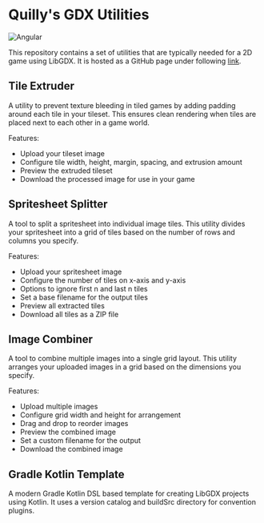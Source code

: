# Quilly's GDX Utilities

![Angular](https://img.shields.io/badge/Angular-20.2.1-purple?logo=angular)

This repository contains a set of utilities that are typically needed for a 2D game using LibGDX.
It is hosted as a GitHub page under following [link](https://quillraven.github.io/gdx-quilly-utils/).

## Tile Extruder

A utility to prevent texture bleeding in tiled games by adding padding around each tile in your tileset. This ensures clean rendering when tiles are placed next to each other in a game world.

Features:
- Upload your tileset image
- Configure tile width, height, margin, spacing, and extrusion amount
- Preview the extruded tileset
- Download the processed image for use in your game

## Spritesheet Splitter

A tool to split a spritesheet into individual image tiles. This utility divides your spritesheet into a grid of tiles based on the number of rows and columns you specify.

Features:
- Upload your spritesheet image
- Configure the number of tiles on x-axis and y-axis
- Options to ignore first n and last n tiles
- Set a base filename for the output tiles
- Preview all extracted tiles
- Download all tiles as a ZIP file

## Image Combiner

A tool to combine multiple images into a single grid layout. This utility arranges your uploaded images in a grid based on the dimensions you specify.

Features:
- Upload multiple images
- Configure grid width and height for arrangement
- Drag and drop to reorder images
- Preview the combined image
- Set a custom filename for the output
- Download the combined image

## Gradle Kotlin Template

A modern Gradle Kotlin DSL based template for creating LibGDX projects using Kotlin.
It uses a version catalog and buildSrc directory for convention plugins.
